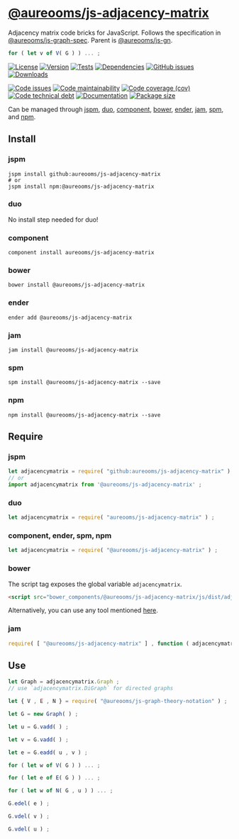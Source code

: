 [@aureooms/js-adjacency-matrix](https://make-github-pseudonymous-again.github.io/js-adjacency-matrix)
==

Adjacency matrix code bricks for JavaScript.
Follows the specification in
[@aureooms/js-graph-spec](https://github.com/make-github-pseudonymous-again/js-graph-spec).
Parent is [@aureooms/js-gn](https://github.com/make-github-pseudonymous-again/js-gn).

```js
for ( let v of V( G ) ) ... ;
```

[![License](https://img.shields.io/github/license/make-github-pseudonymous-again/js-adjacency-matrix.svg)](https://raw.githubusercontent.com/make-github-pseudonymous-again/js-adjacency-matrix/main/LICENSE)
[![Version](https://img.shields.io/npm/v/@aureooms/js-adjacency-matrix.svg)](https://www.npmjs.org/package/@aureooms/js-adjacency-matrix)
[![Tests](https://img.shields.io/github/workflow/status/make-github-pseudonymous-again/js-adjacency-matrix/ci:cover?event=push&label=tests)](https://github.com/make-github-pseudonymous-again/js-adjacency-matrix/actions/workflows/ci:cover.yml?query=branch:main)
[![Dependencies](https://img.shields.io/librariesio/github/make-github-pseudonymous-again/js-adjacency-matrix.svg)](https://github.com/make-github-pseudonymous-again/js-adjacency-matrix/network/dependencies)
[![GitHub issues](https://img.shields.io/github/issues/make-github-pseudonymous-again/js-adjacency-matrix.svg)](https://github.com/make-github-pseudonymous-again/js-adjacency-matrix/issues)
[![Downloads](https://img.shields.io/npm/dm/@aureooms/js-adjacency-matrix.svg)](https://www.npmjs.org/package/@aureooms/js-adjacency-matrix)

[![Code issues](https://img.shields.io/codeclimate/issues/make-github-pseudonymous-again/js-adjacency-matrix.svg)](https://codeclimate.com/github/make-github-pseudonymous-again/js-adjacency-matrix/issues)
[![Code maintainability](https://img.shields.io/codeclimate/maintainability/make-github-pseudonymous-again/js-adjacency-matrix.svg)](https://codeclimate.com/github/make-github-pseudonymous-again/js-adjacency-matrix/trends/churn)
[![Code coverage (cov)](https://img.shields.io/codecov/c/gh/make-github-pseudonymous-again/js-adjacency-matrix/main.svg)](https://codecov.io/gh/make-github-pseudonymous-again/js-adjacency-matrix)
[![Code technical debt](https://img.shields.io/codeclimate/tech-debt/make-github-pseudonymous-again/js-adjacency-matrix.svg)](https://codeclimate.com/github/make-github-pseudonymous-again/js-adjacency-matrix/trends/technical_debt)
[![Documentation](https://make-github-pseudonymous-again.github.io/js-adjacency-matrix//badge.svg)](https://make-github-pseudonymous-again.github.io/js-adjacency-matrix//source.html)
[![Package size](https://img.shields.io/bundlephobia/minzip/@aureooms/js-adjacency-matrix)](https://bundlephobia.com/result?p=@aureooms/js-adjacency-matrix)

Can be managed through [jspm](https://github.com/jspm/jspm-cli),
[duo](https://github.com/duojs/duo),
[component](https://github.com/componentjs/component),
[bower](https://github.com/bower/bower),
[ender](https://github.com/ender-js/Ender),
[jam](https://github.com/caolan/jam),
[spm](https://github.com/spmjs/spm),
and [npm](https://github.com/npm/npm).

## Install

### jspm
```terminal
jspm install github:aureooms/js-adjacency-matrix
# or
jspm install npm:@aureooms/js-adjacency-matrix
```
### duo
No install step needed for duo!

### component
```terminal
component install aureooms/js-adjacency-matrix
```

### bower
```terminal
bower install @aureooms/js-adjacency-matrix
```

### ender
```terminal
ender add @aureooms/js-adjacency-matrix
```

### jam
```terminal
jam install @aureooms/js-adjacency-matrix
```

### spm
```terminal
spm install @aureooms/js-adjacency-matrix --save
```

### npm
```terminal
npm install @aureooms/js-adjacency-matrix --save
```

## Require
### jspm
```js
let adjacencymatrix = require( "github:aureooms/js-adjacency-matrix" ) ;
// or
import adjacencymatrix from '@aureooms/js-adjacency-matrix' ;
```
### duo
```js
let adjacencymatrix = require( "aureooms/js-adjacency-matrix" ) ;
```

### component, ender, spm, npm
```js
let adjacencymatrix = require( "@aureooms/js-adjacency-matrix" ) ;
```

### bower
The script tag exposes the global variable `adjacencymatrix`.
```html
<script src="bower_components/@aureooms/js-adjacency-matrix/js/dist/adjacency-matrix.min.js"></script>
```
Alternatively, you can use any tool mentioned [here](http://bower.io/docs/tools/).

### jam
```js
require( [ "@aureooms/js-adjacency-matrix" ] , function ( adjacencymatrix ) { ... } ) ;
```

## Use


```js
let Graph = adjacencymatrix.Graph ;
// use `adjacencymatrix.DiGraph` for directed graphs

let { V , E , N } = require( "@aureooms/js-graph-theory-notation" ) ;

let G = new Graph( ) ;

let u = G.vadd( ) ;

let v = G.vadd( ) ;

let e = G.eadd( u , v ) ;

for ( let w of V( G ) ) ... ;

for ( let e of E( G ) ) ... ;

for ( let w of N( G , u ) ) ... ;

G.edel( e ) ;

G.vdel( v ) ;

G.vdel( u ) ;
```
